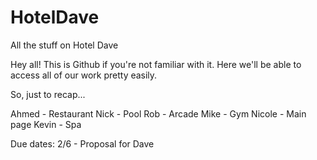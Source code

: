 # HotelDave
All the stuff on Hotel Dave

Hey all! This is Github if you're not familiar with it. Here we'll be able to access all of our work pretty easily.

So, just to recap...

Ahmed - Restaurant
Nick - Pool
Rob - Arcade
Mike - Gym
Nicole - Main page 
Kevin - Spa

Due dates: 
2/6 - Proposal for Dave
